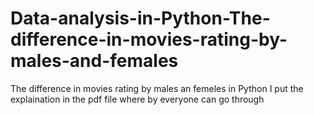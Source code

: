 # Data-analysis-in-Python-The-difference-in-movies-rating-by-males-and-females
The difference in movies rating by males an femeles in Python
I put the explaination in the pdf file where by everyone can go through 
